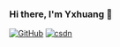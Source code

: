 ### Hi there, I'm Yxhuang 👋
[![GitHub](https://badgen.net/badge/icon/github?icon=github&label)](https://github.com/yxhuang7538)
[![csdn](https://badgen.net/badge/icon/csdn?icon="https://i.328888.xyz/2023/04/17/ieNTIH.png"&label)](https://blog.csdn.net/weixin_41259211?spm=1000.2115.3001.5343)
<!--
**yxhuang7538/yxhuang7538** is a ✨ _special_ ✨ repository because its `README.md` (this file) appears on your GitHub profile.

Here are some ideas to get you started:

- 🔭 I’m currently working on ...
- 🌱 I’m currently learning ...
- 👯 I’m looking to collaborate on ...
- 🤔 I’m looking for help with ...
- 💬 Ask me about ...
- 📫 How to reach me: ...
- 😄 Pronouns: ...
- ⚡ Fun fact: ...
-->
